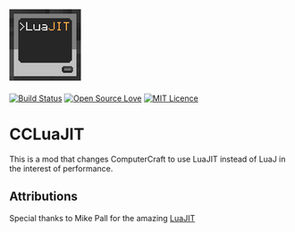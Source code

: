 ![CCLuaJIT Logo](src/main/resources/logo.png)
-----
[![Build Status](https://ci.sci4me.com/buildStatus/icon?job=CCLuaJIT)](https://ci.sci4me.com/job/CCLuaJIT/) [![Open Source Love](https://badges.frapsoft.com/os/v1/open-source.svg?v=103)](https://github.com/ellerbrock/open-source-badges/) [![MIT Licence](https://badges.frapsoft.com/os/mit/mit.svg?v=103)](https://opensource.org/licenses/mit-license.php)
# CCLuaJIT
This is a mod that changes ComputerCraft to use LuaJIT instead of LuaJ in the interest of performance.

## Attributions
Special thanks to Mike Pall for the amazing [LuaJIT](http://luajit.org/)
